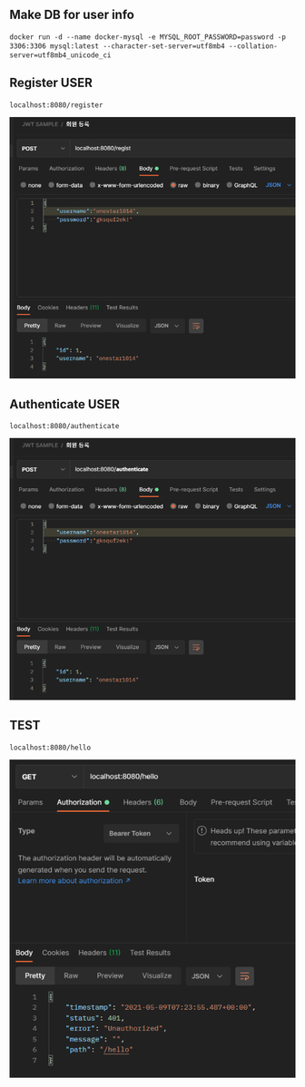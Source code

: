 ## Make DB for user info
```
docker run -d --name docker-mysql -e MYSQL_ROOT_PASSWORD=password -p 3306:3306 mysql:latest --character-set-server=utf8mb4 --collation-server=utf8mb4_unicode_ci
```

## Register USER
```
localhost:8080/register
```
![High Level Architecture](./register_user.png)

## Authenticate USER
```
localhost:8080/authenticate
```
![High Level Architecture](./authenticate_user.png)
## TEST
```
localhost:8080/hello
```
![High Level Architecture](./unauthorized.png)
